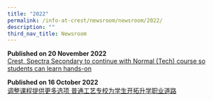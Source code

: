 ```yaml
---
title: "2022"
permalink: /info-at-crest/newsroom/newsroom/2022/
description: ""
third_nav_title: Newsroom
---
```

**Published on 20 November 2022**
<br>[Crest, Spectra Secondary to continue with Normal (Tech) course so students can learn hands-on](https://www.straitstimes.com/life/crest-spectra-secondary-to-continue-with-normal-tech-course-so-students-can-learn-hands-on)

**Published on 16 October 2022**
<br>[调整课程提供更多选项 普通工艺专校为学生开拓升学职业道路](https://www.zaobao.com.sg/news/singapore/story20221016-1323234)